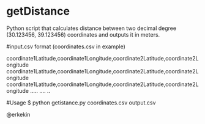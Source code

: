 getDistance
===========

Python script that calculates distance between two decimal degree (30.123456, 39.123456) coordinates and outputs it in meters.

#input.csv format (coordinates.csv in example)

coordinate1Latitude,coordinate1Longitude,coordinate2Latitude,coordinate2Longitude
coordinate1Latitude,coordinate1Longitude,coordinate2Latitude,coordinate2Longitude
coordinate1Latitude,coordinate1Longitude,coordinate2Latitude,coordinate2Longitude
.....
....
..

#Usage
$ python getistance.py coordinates.csv output.csv

@erkekin
